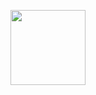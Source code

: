 
<p align="center">
 <img width="120px" src="https://raw.githubusercontent.com/arjun-ms/Sat-Hack-Night/main/assets/resume-and-cv.png" />
</p>


